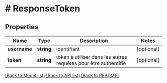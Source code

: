 # # ResponseToken

## Properties

Name | Type | Description | Notes
------------ | ------------- | ------------- | -------------
**username** | **string** | identifiant | [optional]
**token** | **string** | token à utiliser dans les autres requêtes pour être authentifié | [optional]

[[Back to Model list]](../../README.md#models) [[Back to API list]](../../README.md#endpoints) [[Back to README]](../../README.md)
